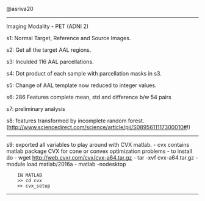 @asriva20
<!-- Incomplete Random Forest with AAL parcellation features   -->
----------------------------------------------------------------------

Imaging Modality - PET (ADNI 2)

s1: Normal Target, Reference and Source Images.

s2: Get all the target AAL regions.

s3: Inculded 116 AAL parcellations.

s4: Dot product of each sample with parcellation masks in s3.

s5: Change of AAL template now reduced to integer values.

s6: 286 Features complete mean, std and difference b/w 54 pairs

s7: preliminary analysis

s8: features transformed by incomplete random forest. (http://www.sciencedirect.com/science/article/pii/S0895611117300010#!) 

----------------------------------------------------------------------

s9: exported all variables to play around with CVX matlab.
    - cvx contains matlab package CVX for cone or convex optimization problems
    - to install do 
    	- wget http://web.cvxr.com/cvx/cvx-a64.tar.gz
    	- tar -xvf cvx-a64.tar.gz
    	- module load matlab/2016a
    	- matlab -nodesktop

    	IN MATLAB
    	>> cd cvx 
    	>> cvx_setup

----------------------------------------------------------------------

<!-- Optimal second order convex/conex classification  -->